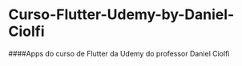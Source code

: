 # Curso-Flutter-Udemy-by-Daniel-Ciolfi
####Apps do curso de Flutter da Udemy do professor Daniel Ciolfi
